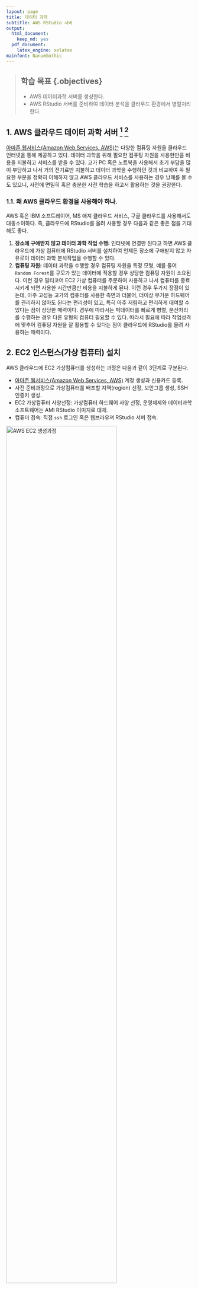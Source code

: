 ```yaml
---
layout: page
title: 데이터 과학
subtitle: AWS RStudio 서버
output:
  html_document: 
    keep_md: yes
  pdf_document:
    latex_engine: xelatex
mainfont: NanumGothic
---
```



> ## 학습 목표 {.objectives}
>
> * AWS 데이터과학 서버를 생성한다.
> * AWS RStudio 서버를 준비하여 데이터 분석을 클라우드 환경에서 병렬처리한다.



## 1. AWS 클라우드 데이터 과학 서버 [^aws-rstudio-part-1] [^aws-rstudio-part-2]

[^aws-rstudio-part-1]: [RStudio in the Cloud I - Amazon Web Services](http://strimas.com/r/rstudio-cloud-1/)
[^aws-rstudio-part-2]: [RStudio in the Cloud II - Syncing Code & Data with AWS](http://strimas.com/r/rstudio-cloud-2/)


[아마존 웹서비스(Amazon Web Services, AWS)](http://aws.amazon.com/)는 다양한 컴퓨팅 자원을 클라우드 인터넷을 통해 제공하고 있다.
데이터 과학을 위해 필요한 컴퓨팅 자원을 사용한만큼 비용을 지불하고 서비스를 받을 수 있다.
고가 PC 혹은 노트북을 사용해서 초기 부담을 많이 부담하고 나서 거의 전기료만 지불하고 데이터 과학을 수행하던 것과 비교하여 
꼭 필요한 부분을 정확히 이해하지 않고 AWS 클라우드 서비스를 사용하는 경우 낭패를 볼 수도 있으니, 사전에 면밀히 혹은 충분한 사전 학습을 하고서
활용하는 것을 권장한다. 

### 1.1. 왜 AWS 클라우드 환경을 사용해야 하나.

AWS 혹은 IBM 소프트레이어, MS 애져 클라우드 서비스, 구글 클라우드를 사용해서도 대동소이하다. 즉, 클라우드에 RStudio를 올려 사용할 경우 다음과 같은 
좋은 점을 기대해도 좋다.

1. **장소에 구애받지 않고 데이터 과학 작업 수행:** 인터넷에 연결만 된다고 하면 AWS 클라우드에 가상 컴퓨터에 RStudio 서버를 설치하여 언제든 장소에 구애받지 않고
자유로이 데이터 과학 분석작업을 수행할 수 있다.
1. **컴퓨팅 자원:** 데이터 과학을 수행할 경우 컴퓨팅 자원을 특정 모형, 예를 들어 `Random Forest`를 규모가 있는 데이터에 적용할 경우 상당한 컴퓨팅 자원이 소요된다.
이런 경우 멀티코어 EC2 가상 컴퓨터를 주문하여 사용하고 나서 컴퓨터를 종료시키게 되면 사용한 시간만큼만 비용을 지불하게 된다. 이런 경우 두가지 장점이 있는데,
아주 고성능 고가의 컴퓨터를 사용한 측면과 더불어, 더이상 무거운 하드웨어를 관리하지 않아도 된다는 편리성이 있고, 특히 아주 저렴하고 편리하게 대여할 수 있다는 점이 
상당한 매력이다. 경우에 따라서는 빅데이터를 빠르게 병렬, 분산처리를 수행하는 경우 다른 유형의 컴퓨터 필요할 수 있다. 따라서 필요에 따라 작업성격에 맞추어 
컴퓨팅 자원을 잘 활용할 수 있다는 점이 클라우드에 RStudio를 올려 사용하는 매력이다.

## 2. EC2 인스턴스(가상 컴퓨터) 설치

AWS 클라우드에 EC2 가상컴퓨터를 생성하는 과정은 다음과 같이 3단계로 구분된다.

- [아마존 웹서비스(Amazon Web Services, AWS)](http://aws.amazon.com/) 계정 생성과 신용카드 등록.
- 사전 준비과정으로 가상컴퓨터를 배포할 지역(region) 선정, 보안그룹 생성, SSH 인증키 생성.
- EC2 가상컴퓨터 사양선정: 가상컴퓨터 하드웨어 사양 선정, 운영체제와 데이터과학 소프트웨어는 AMI RStudio 이미지로 대체.
- 컴퓨터 접속: 직접 `ssh` 로그인 혹은 웹브라우져 RStudio 서버 접속.

<img src="fig/aws-ec2-rstudio-ami-creation.png" alt="AWS EC2 생성과정" width="77%" />

### 2.1. 지역(Region) 선택.

[AWS 콘솔](http://console.aws.amazon.com)에서 로그인한 후에 **Compute** 아래 **EC2** 아이콘을 클릭한다.
가상컴퓨터를 설치할 지역(Region)을 선정한다. 지역은 아마존 실제 컴퓨터 클러스터가 위치한 지역으로 
어느 지역이나 가능하지만 물리적인 한계를 고려하여 실제 가상컴퓨터를 실행시킬 수 있는 지역을 선정한다.
한국에서는 **Asia Pacific (Seoul)**을 선정한다.

<img src="fig/aws-region-dropdown.png" alt="AWS 지역 설정" width="57%" />

### 2.2. 보안 그룹(Security Group) 설정

[보안 그룹(Security Group)](http://docs.aws.amazon.com/AWSEC2/latest/UserGuide/using-network-security.html)은 
**가상 방화벽(Virtual Firewalls)** 역할을 하여 AWS 인스턴스(가상컴퓨터)에 대한 원격제어를 수행한다.
가상 컴퓨터에 접근이 허용된 IP 대역과 가능한 서비스(SSH, HTTP) 등을 명세한다.
데이터 과학을 위해서는 가상컴퓨터에 SSH 접근과 RStudio 서버를 위한 HTTP 접근만 허용되면 된다.

1. Type: **SSH**, Source: **Anywhere** 를 설정한다.
1. Type: **HTTP**, Source: **Anywhere** 를 설정한다.

주의할 점은 `Source`에 임의 IP 주소 범위를 허용했다. 만약 보안에 좀더 신경을 쓴다면 특정 IP 주소로 접속을 제한하는 것도 가능하다.

<img src="fig/aws-security-group.png" alt="AWS 보안그룹 설정" width="77%" />

### 2.3. SSH 인증키

AWS 가상컴퓨터에 접속하는데 비밀번호 대신에 [인증키(Key pair)](https://docs.aws.amazon.com/AWSEC2/latest/UserGuide/ec2-key-pairs.html?console_help=true)를 
사용해서 로그인해야만 된다. **인증키(Key pair)**는 공개키(public key)와 비밀키(private key)로 구성되는데 공개키로 가상컴퓨터를 걸어잠구고,
비밀키를 통해 가상컴퓨터를 풀어 로그인하는 구조를 갖게 된다. 따라서, 비밀키를 잃어버리게 되는 경우 가상컴퓨터에 로그인을 할 수 없게 되고,
비밀키를 다른 누군가 갖게 되면 비밀키를 갖는 누구나 가상컴퓨터에 접속할 수 있는 권한을 갖게 된다.

<img src="fig/aws-key-pair.png" alt="AWS 인증키" width="57%" />

EC2 가상컴퓨터에 대한 인증키를 생성시키려면, 좌측 패널에 **Key Pairs**를 선택하고 나서, **Create key Pair** 버튼을 생성한다.
`.pem` 확장자를 갖는 파일을 다운로드하게 되는데 이것이 가상컴퓨터에 걸린 자물쇠(공개키)를 풀 수 있는 열쇠(개인키)가 된다. 
따라서 이 개인키를 안전한 곳에 잘 보관해야만 된다.

### 2.4. 가상컴퓨터(인스턴스) 생성 

EC2 가상컴퓨터를 생성하려면, 좌측 패널에 **Instance** 버튼을 클릭하고 나서, **Launch Instance** 버튼을 클릭한다.
용산이나 인터넷 쇼핑몰에서 컴퓨터를 주문할 경우 하드웨어 사양과 더불어 운영체제, 오피스 등 소프트웨어를 선정해야 한다.
데이터 과학에서 하드웨어 못지않게 중요한 것이 소프트웨어라 **아마존 컴퓨터 이미지(Amazon Machine Images, AMIs)**를 
사용하여 처리하면 별도 번거로운 설정없이도 바로 데이터과학을 위한 가상컴퓨터를 손에 넣을 수 있다.

#### 2.4.1. 아마존 컴퓨터 이미지(Amazon Machine Images, AMIs)

아마존 컴퓨터 이미지(Amazon Machine Images, AMIs)를 사용하면 운영체제부터 특정 컴퓨터 작업에 필요한 모든 소프트웨어가
잘 설치되어 있고, 환경까지 맞춰져 있어 컴퓨터가 망가지더라도 다시 추가 작업없이 활용가능한 장점이 있다.

 [Louis Aslett](http://www.louisaslett.com/RStudio_AMI/)님이 RStudio AMI를 잘 만들어 주셨다. 
 이를 활용하여 우분투부터 RStudio까지 한방에 설치가 가능하다. **Community AMIs** &rarr; `rstudio aslett`을 검색하여 이를 선택한다.

 #### 2.4.2. 가상컴퓨터(인스턴스) 사양선정

 가상 컴퓨터지만 실제 컴퓨터와 마찬가지로 하드웨어 사양을 선정해야 된다. 코어가 40, 메모리가 160GB를 갖는 컴퓨터 생성도 가능하지만,
 무료로 사용가능한 `Free Tier (t2.micro)` 가상컴퓨터를 골라 생성시킨다.

<img src="fig/aws-instance-type.png" alt="AWS Free Tier 가상컴퓨터 사양선정" width="77%" /> 

#### 2.4.3. 가상컴퓨터 환경설정(추가옵션)

기본 설정 사항은 그대로 두고, `Advanced section`으로 가서 **User Data** 텍스트 상자에 쉘스크립트를 복사해서 넣거나 입력하여 
가상컴퓨터가 생성될 때 필요한 소프트웨어를 설치한다.

<img src="fig/aws-shell-script.png" alt="AWS 쉘스크립트 설정" width="77%" />


#### 2.4.4. 저장장치 추가설치

대용량 저장소 혹은 별도 저장장치가 필요한 경우 선택하여 붙인다. 물론 추가 요금이 발생될 수 있다.

#### 2.4.5. 태그 추가

가상컴퓨터에 태그 이름을 붙여 가독성을 부여한다. 예를 들어 `rstudio-for-data-science`.

#### 2.4.6. 보안그룹(Security Group) 환경설정

지금까지 가상컴퓨터를 AWS 내부적으로 생성시켰다. 이제 가상컴퓨터를 현실세계와 연결시키는 것이 필요한데,
보안그룹 환경설정을 통해 연결작업을 완성한다. 앞서 생성한 보안그룹을 선택하여 가상컴퓨터에 적용시키면 연결작업은 완료된다.

<img src="fig/aws-sg-select.png" alt="AWS 보안그룹 설정" width="77%" />

마지막으로 가상컴퓨터에 로그인하는데 필요한 보안키를 설정하라는 안내가 나오면 앞서 생성한 인증키를 선택한다.

<img src="fig/aws-kp-select.png" alt="AWS 로그인 보안키 적용" width="57%" />


### 2.5. 가상컴퓨터 생성 확인

AWS가 사용자가 주문한 모든 주문사항을 확인하고 이상이 없으면 가상컴퓨터를 생성시키는 작업을 수행한다.
몇분정도 소요가 되고 나면 **EC2 Console** &rarr; **Instances** 화면에 가상컴퓨터(인스턴스)가 녹색불로 바뀌어 **running**으로 표시된 것이 확인이 될 것이다.
가상 컴퓨터 **Public DNS**를 확인하고 이 정보를 활용하여 SSH 로그인 혹은 HTTP를 통해 RStudio 서버로 접속한다.

## 3. EC2 가상컴퓨터 로그인 

### 3.1. SSH 로그인

**Public DNS** 주소를 바탕으로, 앞서 다운로드받은 `.pem` 비밀키를 사용하여 가상컴퓨터에 로그인한다.


~~~{.r}
ssh -i ~/aws.pem ubuntu@ec2-52-36-52-70.us-west-2.compute.amazonaws.com
~~~

만약 다음과 같은 오류가 생기면 다른 사람이 비밀키에 접근해서 조작을 할 수 있기 때문에 `chmod 400 ~/aws.pem` 명령어로 보안설정을 바꿔 놓고 상기 명령어로 다시 접속한다.
`ubuntu`가 사용자 명이 되고, AWS 가상컴퓨터에는 비밀키(`.pem`)를 갖고 로그인한다.


~~~{.r}
@@@@@@@@@@@@@@@@@@@@@@@@@@@@@@@@@@@@@@@@@@@@@@@@@@@@@@@@@@@
@         WARNING: UNPROTECTED PRIVATE KEY FILE!          @
@@@@@@@@@@@@@@@@@@@@@@@@@@@@@@@@@@@@@@@@@@@@@@@@@@@@@@@@@@@
Permissions 0640 for 'aws.pem' are too open.
It is required that your private key files are NOT accessible by others.
This private key will be ignored.
Load key "aws.pem": bad permissions
Permission denied (publickey).
~~~

### 3.2. RStudio 로그인

앞서 설치된 AWS AMI에는 [RStudio](https://www.rstudio.com/products/rstudio/)가 내장되어 있다. 또한 RStudio 서버 사용자로 `rstudio`가 
생성되어 있어서 비밀번호만 변경하면 된다. 혹은 RStudio 서버 IDE가 열리면 `RStudioAMI::passwd()` 명령어로 비밀번호를 변경한다.


~~~{.r}
sudo passwd rstudio
~~~

**Public DNS** 주소를 웹브라우져에 입력하고 엔터를 치면 로그인 인증화면이 나오는데 기본설정으로 사용자명: `rstudio`, 비밀번호: `rstudio`가 
설정되어 있고, **Public DNS** 주소를 통해 접속이 되지 않는 경우 포트번호를 `:8787`을 붙여 RStudio 서버에 접속한다.

<img src="fig/aws-sign-in.png" alt="AWS RStudio 로그인" width="57%" />

